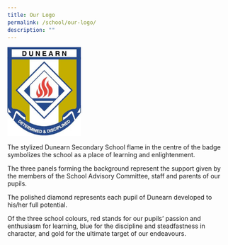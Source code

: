 ```yaml
---
title: Our Logo
permalink: /school/our-logo/
description: ""
---
```

<img style="width: 33%;" src="/images/dunearnlogo.jpg">
<p>The stylized Dunearn Secondary School flame in the centre of the badge symbolizes the school as a place of learning and enlightenment.</p>
<p>The three panels forming the background represent the support given by the members of the School Advisory Committee, staff and parents of our pupils.</p>
<p>The polished diamond represents each pupil of Dunearn developed to his/her full potential.</p>
<p>Of the three school colours, red stands for our pupils’ passion and enthusiasm for learning, blue for the discipline and steadfastness in character, and gold for the ultimate target of our endeavours.</p>